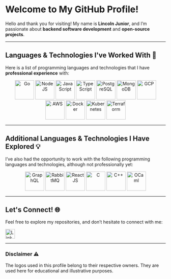 # Welcome to My GitHub Profile!

Hello and thank you for visiting! My name is **Lincoln Junior**, and I’m passionate about **backend software development** and **open-source projects**.

---

## Languages & Technologies I've Worked With 🚀

Here is a list of programming languages and technologies that I have **professional experience** with:

<div align="center">

<picture>
  <img src="https://upload.wikimedia.org/wikipedia/commons/0/05/Go_Logo_Blue.svg" alt="Go" height="60">
</picture>
<picture>
  <img src="https://upload.wikimedia.org/wikipedia/commons/d/d9/Node.js_logo.svg" alt="NodeJS" height="60">
</picture>
<picture>
  <img src="https://upload.wikimedia.org/wikipedia/commons/9/99/Unofficial_JavaScript_logo_2.svg" alt="JavaScript" height="60">
</picture>
<picture>
  <img src="https://upload.wikimedia.org/wikipedia/commons/f/f5/Typescript.svg" alt="TypeScript" height="60">
</picture>
<picture>
  <img src="https://upload.wikimedia.org/wikipedia/commons/2/29/Postgresql_elephant.svg" alt="PostgreSQL" height="60">
</picture>
<picture>
  <img src="https://upload.wikimedia.org/wikipedia/commons/0/00/Mongodb-svgrepo-com.svg" alt="MongoDB" height="60">
</picture>
<picture>
  <img src="https://upload.wikimedia.org/wikipedia/commons/c/ce/Google_cloud.png" alt="GCP" height="60">
</picture>
<picture>
  <img src="https://upload.wikimedia.org/wikipedia/commons/9/93/Amazon_Web_Services_Logo.svg" alt="AWS" height="60">
</picture>
<picture>
  <img src="https://upload.wikimedia.org/wikipedia/commons/a/a7/Docker-svgrepo-com.svg" alt="Docker" height="60">
</picture>
<picture>
  <img src="https://upload.wikimedia.org/wikipedia/commons/0/00/Kubernetes_%28container_engine%29.png" alt="Kubernetes" height="60">
</picture>
<picture>
  <img src="https://blogs.vmware.com/cloudprovider/files/2019/04/og-image-8b3e4f7d-blog-aspect-ratio-576x324.png" alt="Terraform" height="60">
</picture>

</div>

---

## Additional Languages & Technologies I Have Explored 💡

I’ve also had the opportunity to work with the following programming languages and technologies, although not professionally yet:

<div align="center">

<picture>
  <img src="https://upload.wikimedia.org/wikipedia/commons/1/17/GraphQL_Logo.svg" alt="GraphQL" height="60">
</picture>
<picture>
  <img src="https://herve.beraud.io/images/blog/rabbitmq.png" alt="RabbitMQ" height="60">
</picture>
<picture>
  <img src="https://upload.wikimedia.org/wikipedia/commons/a/a7/React-icon.svg" alt="ReactJS" height="60">
</picture>
<picture>
  <img src="https://upload.wikimedia.org/wikipedia/commons/1/18/C_Programming_Language.svg" alt="C" height="60">
</picture>
<picture>
  <img src="https://upload.wikimedia.org/wikipedia/commons/1/18/ISO_C%2B%2B_Logo.svg" alt="C++" height="60">
</picture>
<picture>
  <img src="https://upload.wikimedia.org/wikipedia/commons/f/ff/OCaml_Logo.svg" alt="OCaml" height="60">
</picture>


</div>

---

## Let's Connect! 🌐

Feel free to explore my repositories, and don’t hesitate to connect with me:

<a href="https://www.linkedin.com/in/lincoln-junior">
  <img src="https://upload.wikimedia.org/wikipedia/commons/8/81/LinkedIn_icon.svg" alt="LinkedIn" height="30">
</a>

---

### Disclaimer ⚠️

The logos used in this profile belong to their respective owners. They are used here for educational and illustrative purposes.
